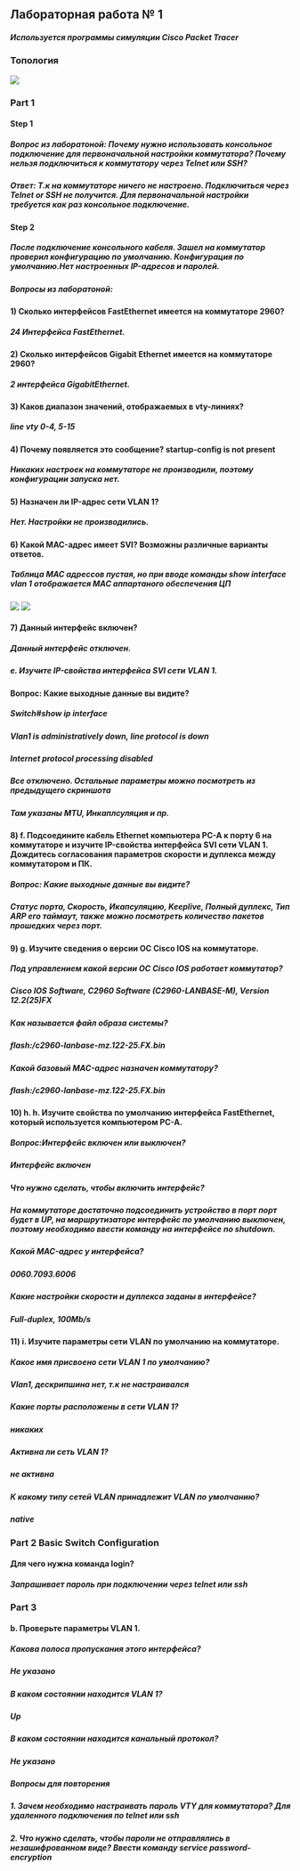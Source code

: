 ## Лабораторная работа № 1

##### Используется программы симуляции Cisco Packet Tracer

###                                       Топология
![](https://github.com/A1exger/Network-Engineer/blob/main/Labs/Lab1/%D0%A1%D0%BD%D0%B8%D0%BC%D0%BE%D0%BA.PNG)

### Part 1
#### Step 1
##### Вопрос из лаборатоной: Почему нужно использовать консольное подключение для первоначальной настройки коммутатора? Почему нельзя подключиться к коммутатору через Telnet или SSH?
##### Ответ: Т.к на коммутаторе ничего не настроено. Подключиться через Telnet or SSH не получится. Для первоначальной настройки требуется как раз консольное подключение.  
#### Step 2
##### После подключение консольного кабеля. Зашел на коммутатор проверил конфигурацию по умолчанию. Конфигурация по умолчанию.Нет настроенных IP-адресов и паролей.
##### Вопросы из лаборатоной:
#### 1) Сколько интерфейсов FastEthernet имеется на коммутаторе 2960? 
##### ***24 Интерфейса FastEthernet.***
#### 2) Сколько интерфейсов Gigabit Ethernet имеется на коммутаторе 2960?
##### ***2 интерфейса GigabitEthernet.***
#### 3) Каков диапазон значений, отображаемых в vty-линиях?
##### ***line vty 0-4, 5-15***
#### 4) Почему появляется это сообщение? startup-config is not present
##### ***Никаких настроек на коммутаторе не производили, поэтому конфигурации запуска нет.***
#### 5) Назначен ли IP-адрес сети VLAN 1?
##### ***Нет. Настройки не производились.***
#### 6) Какой MAC-адрес имеет SVI? Возможны различные варианты ответов.
##### ***Таблица MAC адрессов пустая, но при вводе команды show interface vlan 1 отображается МАС аппартаного обеспечения ЦП***
![](https://github.com/A1exger/Network-Engineer/blob/main/Labs/Lab1/mac.PNG)
![](https://github.com/A1exger/Network-Engineer/blob/main/Labs/Lab1/check.PNG)
#### 7) Данный интерфейс включен?
##### ***Данный интерфейс отключен.***
##### e.	Изучите IP-свойства интерфейса SVI сети VLAN 1.
#### Вопрос: Какие выходные данные вы видите?
##### ***Switch#show ip interface***
##### ***Vlan1 is administratively down, line protocol is down***
##### ***Internet protocol processing disabled***
##### ***Все отключено. Остальные параметры можно посмотреть из предыдущего скриншота***
##### ***Там указаны MTU, Инкаплсуляция и пр.***
#### 8) f.	Подсоедините кабель Ethernet компьютера PC-A к порту 6 на коммутаторе и изучите IP-свойства интерфейса SVI сети VLAN 1. Дождитесь согласования параметров скорости и дуплекса между коммутатором и ПК.
#####  Вопрос: Какие выходные данные вы видите?
##### ***Статус порта, Скорость, Икапсуляцию, Keeplive, Полный дуплекс, Тип ARP его таймаут, также можно посмотреть количество пакетов прошедких через порт.***
#### 9) g. Изучите сведения о версии ОС Cisco IOS на коммутаторе.
##### Под управлением какой версии ОС Cisco IOS работает коммутатор?
##### ***Cisco IOS Software, C2960 Software (C2960-LANBASE-M), Version 12.2(25)FX***
##### Как называется файл образа системы?
##### ***flash:/c2960-lanbase-mz.122-25.FX.bin***
##### Какой базовый MAC-адрес назначен коммутатору?
##### ***flash:/c2960-lanbase-mz.122-25.FX.bin***
#### 10) h. h.	Изучите свойства по умолчанию интерфейса FastEthernet, который используется компьютером PC-A.
##### Вопрос:Интерфейс включен или выключен?
##### ***Интерфейс включен***
##### Что нужно сделать, чтобы включить интерфейс?
##### ***На коммутаторе достаточно подсоединить устройство в порт порт будет в UP, на маршрутизаторе интерфейс по умолчанию выключен, поэтому необходимо ввести команду на интерфейсе no shutdown.***
##### Какой MAC-адрес у интерфейса?
##### ***0060.7093.6006***
##### Какие настройки скорости и дуплекса заданы в интерфейсе?
##### ***Full-duplex, 100Mb/s***
#### 11) i.	Изучите параметры сети VLAN по умолчанию на коммутаторе.
##### Какое имя присвоено сети VLAN 1 по умолчанию?
##### ***Vlan1, дескрипшина нет, т.к не настраивался***
##### Какие порты расположены в сети VLAN 1?
##### ***никаких***
##### Активна ли сеть VLAN 1?
##### ***не активна***
##### К какому типу сетей VLAN принадлежит VLAN по умолчанию?
##### ***native***

### Part 2 Basic Switch Configuration

#### Для чего нужна команда login?
#### ***Запрашивает пароль при подключении через telnet или ssh***

### Part 3 

#### b.	Проверьте параметры VLAN 1.
##### Какова полоса пропускания этого интерфейса?
##### ***Не указано***
##### В каком состоянии находится VLAN 1?
##### ***Up***
##### В каком состоянии находится канальный протокол?
##### ***Не указано***

##### 	Вопросы для повторения
##### 1.	Зачем необходимо настраивать пароль VTY для коммутатора? ***Для удаленного подключения по telnet  или ssh***
##### 2.	Что нужно сделать, чтобы пароли не отправлялись в незашифрованном виде? ***Ввести команду service password-encryption***

